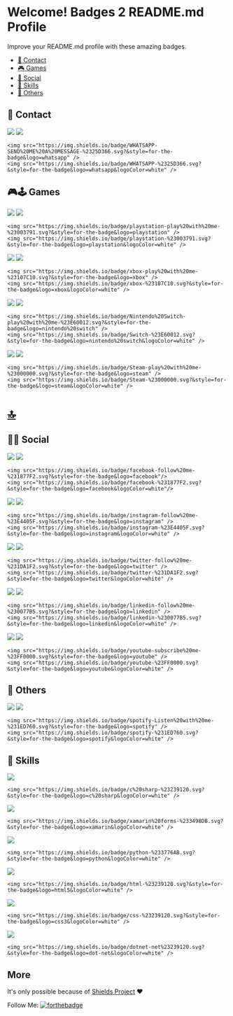 # Welcome! Badges 2 README.md Profile 

Improve your README.md profile with these amazing badges.

- [📱 Contact](https://github.com/alexandresanlim/Badges2ReadMeProfile#-contact)
- [🎮 Games](https://github.com/alexandresanlim/Badges2ReadMeProfile#--games)
- [👨 Social](https://github.com/alexandresanlim/Badges2ReadMeProfile#--social)
- [🚀 Skills](https://github.com/alexandresanlim/Badges2ReadMeProfile#--skills)
- [🐸 Others](https://github.com/alexandresanlim/Badges2ReadMeProfile#-others)


## 📱 Contact

<img src="https://img.shields.io/badge/WHATSAPP-SEND%20ME%20A%20MESSAGE-%2325D366.svg?&style=for-the-badge&logo=whatsapp" /> <img src="https://img.shields.io/badge/WHATSAPP-%2325D366.svg?&style=for-the-badge&logo=whatsapp&logoColor=white" />

```
<img src="https://img.shields.io/badge/WHATSAPP-SEND%20ME%20A%20MESSAGE-%2325D366.svg?&style=for-the-badge&logo=whatsapp" /> 
<img src="https://img.shields.io/badge/WHATSAPP-%2325D366.svg?&style=for-the-badge&logo=whatsapp&logoColor=white" /> 
```
## 🎮🕹 Games

<img src="https://img.shields.io/badge/playstation-play%20with%20me-%23003791.svg?&style=for-the-badge&logo=playstation" /> <img src="https://img.shields.io/badge/playstation-%23003791.svg?&style=for-the-badge&logo=playstation&logoColor=white" />

```
<img src="https://img.shields.io/badge/playstation-play%20with%20me-%23003791.svg?&style=for-the-badge&logo=playstation" /> 
<img src="https://img.shields.io/badge/playstation-%23003791.svg?&style=for-the-badge&logo=playstation&logoColor=white" /> 
```
<img src="https://img.shields.io/badge/xbox-play%20with%20me-%23107C10.svg?&style=for-the-badge&logo=xbox" /> <img src="https://img.shields.io/badge/xbox-%23107C10.svg?&style=for-the-badge&logo=xbox&logoColor=white" />

```
<img src="https://img.shields.io/badge/xbox-play%20with%20me-%23107C10.svg?&style=for-the-badge&logo=xbox" /> 
<img src="https://img.shields.io/badge/xbox-%23107C10.svg?&style=for-the-badge&logo=xbox&logoColor=white" /> 
```

<img src="https://img.shields.io/badge/Nintendo%20Switch-play%20with%20me-%23E60012.svg?&style=for-the-badge&logo=nintendo%20switch" /> <img src="https://img.shields.io/badge/Switch-%23E60012.svg?&style=for-the-badge&logo=nintendo%20switch&logoColor=white" />

```
<img src="https://img.shields.io/badge/Nintendo%20Switch-play%20with%20me-%23E60012.svg?&style=for-the-badge&logo=nintendo%20switch" /> 
<img src="https://img.shields.io/badge/Switch-%23E60012.svg?&style=for-the-badge&logo=nintendo%20switch&logoColor=white" /> 
```


<img src="https://img.shields.io/badge/Steam-play%20with%20me-%23000000.svg?&style=for-the-badge&logo=steam" /> <img src="https://img.shields.io/badge/Steam-%23000000.svg?&style=for-the-badge&logo=steam&logoColor=white" />


```
<img src="https://img.shields.io/badge/Steam-play%20with%20me-%23000000.svg?&style=for-the-badge&logo=steam" /> 
<img src="https://img.shields.io/badge/Steam-%23000000.svg?&style=for-the-badge&logo=steam&logoColor=white" />
```

# [🔝](#welcome-badges-2-readmemd-profile)

## 👨👩 Social

<img src="https://img.shields.io/badge/facebook-follow%20me-%231877F2.svg?&style=for-the-badge&logo=facebook" /> <img src="https://img.shields.io/badge/facebook-%231877F2.svg?&style=for-the-badge&logo=facebook&logoColor=white" />

```
<img src="https://img.shields.io/badge/facebook-follow%20me-%231877F2.svg?&style=for-the-badge&logo=facebook"/>
<img src="https://img.shields.io/badge/facebook-%231877F2.svg?&style=for-the-badge&logo=facebook&logoColor=white"/>
```
<img src="https://img.shields.io/badge/instagram-follow%20me-%23E4405F.svg?&style=for-the-badge&logo=instagram" /> <img src="https://img.shields.io/badge/instagram-%23E4405F.svg?&style=for-the-badge&logo=instagram&logoColor=white" />

```
<img src="https://img.shields.io/badge/instagram-follow%20me-%23E4405F.svg?&style=for-the-badge&logo=instagram" /> 
<img src="https://img.shields.io/badge/instagram-%23E4405F.svg?&style=for-the-badge&logo=instagram&logoColor=white" />
```

<img src="https://img.shields.io/badge/twitter-follow%20me-%231DA1F2.svg?&style=for-the-badge&logo=twitter" /> <img src="https://img.shields.io/badge/twitter-%231DA1F2.svg?&style=for-the-badge&logo=twitter&logoColor=white" />

```
<img src="https://img.shields.io/badge/twitter-follow%20me-%231DA1F2.svg?&style=for-the-badge&logo=twitter" /> 
<img src="https://img.shields.io/badge/twitter-%231DA1F2.svg?&style=for-the-badge&logo=twitter&logoColor=white" />
```


<img src="https://img.shields.io/badge/linkedin-follow%20me-%230077B5.svg?&style=for-the-badge&logo=linkedin" /> <img src="https://img.shields.io/badge/linkedin-%230077B5.svg?&style=for-the-badge&logo=linkedin&logoColor=white" />

```
<img src="https://img.shields.io/badge/linkedin-follow%20me-%230077B5.svg?&style=for-the-badge&logo=linkedin" /> 
<img src="https://img.shields.io/badge/linkedin-%230077B5.svg?&style=for-the-badge&logo=linkedin&logoColor=white" />
```

<img src="https://img.shields.io/badge/youtube-subscribe%20me-%23FF0000.svg?&style=for-the-badge&logo=youtube" /> <img src="https://img.shields.io/badge/youtube-%23FF0000.svg?&style=for-the-badge&logo=youtube&logoColor=white" />

```
<img src="https://img.shields.io/badge/youtube-subscribe%20me-%23FF0000.svg?&style=for-the-badge&logo=youtube" /> 
<img src="https://img.shields.io/badge/youtube-%23FF0000.svg?&style=for-the-badge&logo=youtube&logoColor=white" />
```

## 🐸 Others
<img src="https://img.shields.io/badge/spotify-Listen%20with%20me-%231ED760.svg?&style=for-the-badge&logo=spotify" /> <img src="https://img.shields.io/badge/spotify-%231ED760.svg?&style=for-the-badge&logo=spotify&logoColor=white" />

```
<img src="https://img.shields.io/badge/spotify-Listen%20with%20me-%231ED760.svg?&style=for-the-badge&logo=spotify" /> 
<img src="https://img.shields.io/badge/spotify-%231ED760.svg?&style=for-the-badge&logo=spotify&logoColor=white" />
```

## 🚀 Skills

<img src="https://img.shields.io/badge/c%20sharp-%23239120.svg?&style=for-the-badge&logo=c%20sharp&logoColor=white" />

```
<img src="https://img.shields.io/badge/c%20sharp-%23239120.svg?&style=for-the-badge&logo=c%20sharp&logoColor=white" />
```

<img src="https://img.shields.io/badge/xamarin%20forms-%233498DB.svg?&style=for-the-badge&logo=xamarin&logoColor=white" />

```
<img src="https://img.shields.io/badge/xamarin%20forms-%233498DB.svg?&style=for-the-badge&logo=xamarin&logoColor=white" /> 
```

<img src="https://img.shields.io/badge/python-%233776AB.svg?&style=for-the-badge&logo=python&logoColor=white" />

```
<img src="https://img.shields.io/badge/python-%233776AB.svg?&style=for-the-badge&logo=python&logoColor=white" /> 
```

<img src="https://img.shields.io/badge/html-%23239120.svg?&style=for-the-badge&logo=html5&logoColor=white" />

```
<img src="https://img.shields.io/badge/html-%23239120.svg?&style=for-the-badge&logo=html5&logoColor=white" /> 
```

<img src="https://img.shields.io/badge/css-%23239120.svg?&style=for-the-badge&logo=css3&logoColor=white" />

```
<img src="https://img.shields.io/badge/css-%23239120.svg?&style=for-the-badge&logo=css3&logoColor=white" /> 
```

<img src="https://img.shields.io/badge/dotnet-net%23239120.svg?&style=for-the-badge&logo=dot-net&logoColor=white" />

```
<img src="https://img.shields.io/badge/dotnet-net%23239120.svg?&style=for-the-badge&logo=dot-net&logoColor=white" /> 
```

## More

It's only possible because of [Shields Project](https://github.com/badges/shields) ❤

Follow Me:
[![forthebadge](https://img.shields.io/github/followers/alexandresanlim?label=GitHub&style=social)](https://github.com/alexandresanlim)

